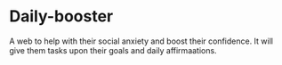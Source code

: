 # Daily-booster
A web to help with their social anxiety and boost their confidence. It will give them tasks upon their goals and daily affirmaations.
